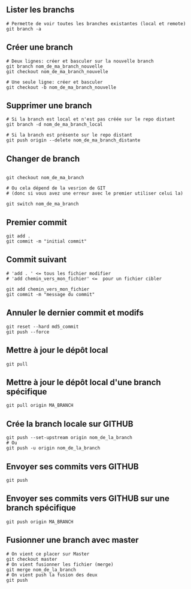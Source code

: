 ## Lister les branchs

```shell
# Permette de voir toutes les branches existantes (local et remote)
git branch -a
```

## Créer une branch

```shell
# Deux lignes: créer et basculer sur la nouvelle branch
git branch nom_de_ma_branch_nouvelle
git checkout nom_de_ma_branch_nouvelle

# Une seule ligne: créer et basculer
git checkout -b nom_de_ma_branch_nouvelle
```

## Supprimer une branch

```shell
# Si la branch est local et n'est pas créée sur le repo distant
git branch -d nom_de_ma_branch_local

# Si la branch est présente sur le repo distant
git push origin --delete nom_de_ma_branch_distante
```

## Changer de branch

```shell

git checkout nom_de_ma_branch

# Ou cela dépend de la vesrion de GIT 
# (donc si vous avez une erreur avec le premier utiliser celui la)

git switch nom_de_ma_branch
```

## Premier commit

```shell
git add .
git commit -m "initial commit"
```

## Commit suivant

```shell
# 'add . ' <= tous les fichier modifier 
# 'add chemin_vers_mon_fichier' <=  pour un fichier cibler

git add chemin_vers_mon_fichier
git commit -m "message du commit"
```

## Annuler le dernier commit et modifs

```shell
git reset --hard md5_commit
git push --force
```

## Mettre à jour le dépôt local

```shell
git pull
```

## Mettre à jour le dépôt local d'une branch spécifique

```shell
git pull origin MA_BRANCH
```

## Crée la branch locale sur GITHUB
```shell
git push --set-upstream origin nom_de_la_branch
# Ou
git push -u origin nom_de_la_branch
```

## Envoyer ses commits vers GITHUB

```shell
git push
```

## Envoyer ses commits vers GITHUB sur une branch spécifique

```shell
git push origin MA_BRANCH
```

## Fusionner une branch avec master

```shell
# On vient ce placer sur Master
git checkout master
# On vient fusionner les fichier (merge)
git merge nom_de_la_branch
# On vient push la fusion des deux 
git push

```
